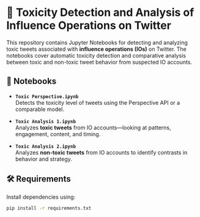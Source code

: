 # 🧪 Toxicity Detection and Analysis of Influence Operations on Twitter

This repository contains Jupyter Notebooks for detecting and analyzing toxic tweets associated with **influence operations (IOs)** on Twitter. The notebooks cover automatic toxicity detection and comparative analysis between toxic and non-toxic tweet behavior from suspected IO accounts.

## 📁 Notebooks

- **`Toxic Perspective.ipynb`**  
  Detects the toxicity level of tweets using the Perspective API or a comparable model.

- **`Toxic Analysis 1.ipynb`**  
  Analyzes **toxic tweets** from IO accounts—looking at patterns, engagement, content, and timing.

- **`Toxic Analysis 2.ipynb`**  
  Analyzes **non-toxic tweets** from IO accounts to identify contrasts in behavior and strategy.

## 🛠️ Requirements

Install dependencies using:

```bash
pip install -r requirements.txt

